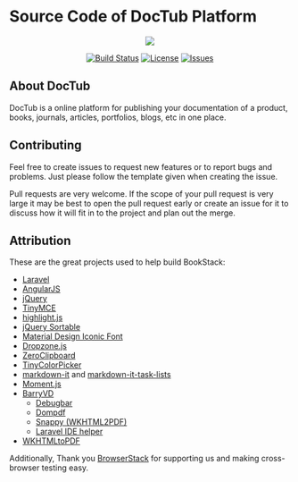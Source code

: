 # Source Code of DocTub Platform

<p align="center"><img src="https://doctub-cdn.netlify.com/logo/logo-100.png"></p>

<p align="center">
<a href="https://travis-ci.org/doctub/platform"><img src="https://travis-ci.org/laravel/platform.svg" alt="Build Status"></a>
<a href="https://packagist.org/packages/doctub/platform"><img src="https://img.shields.io/badge/license-Apache%202-blue.svg" alt="License"></a>
<a href="https://github.com/doctub/platform/issues"><img src="https://img.shields.io/github/issues/doctub/platform.svg" alt="Issues"></a>
</p>

## About DocTub

DocTub is a online platform for publishing your documentation of a product, books, journals, articles, portfolios, blogs, etc in one place.

## Contributing

Feel free to create issues to request new features or to report bugs and problems. Just please follow the template given when creating the issue.

Pull requests are very welcome. If the scope of your pull request is very large it may be best to open the pull request early or create an issue for it to discuss how it will fit in to the project and plan out the merge.

## Attribution

These are the great projects used to help build BookStack:

* [Laravel](http://laravel.com/)
* [AngularJS](https://angularjs.org/)
* [jQuery](https://jquery.com/)
* [TinyMCE](https://www.tinymce.com/)
* [highlight.js](https://highlightjs.org/)
* [jQuery Sortable](https://johnny.github.io/jquery-sortable/)
* [Material Design Iconic Font](http://zavoloklom.github.io/material-design-iconic-font/icons.html)
* [Dropzone.js](http://www.dropzonejs.com/)
* [ZeroClipboard](http://zeroclipboard.org/)
* [TinyColorPicker](http://www.dematte.at/tinyColorPicker/index.html)
* [markdown-it](https://github.com/markdown-it/markdown-it) and [markdown-it-task-lists](https://github.com/revin/markdown-it-task-lists)
* [Moment.js](http://momentjs.com/)
* [BarryVD](https://github.com/barryvdh)
    * [Debugbar](https://github.com/barryvdh/laravel-debugbar)
    * [Dompdf](https://github.com/barryvdh/laravel-dompdf)
    * [Snappy (WKHTML2PDF)](https://github.com/barryvdh/laravel-snappy)
    * [Laravel IDE helper](https://github.com/barryvdh/laravel-ide-helper)
* [WKHTMLtoPDF](http://wkhtmltopdf.org/index.html)

Additionally, Thank you [BrowserStack](https://www.browserstack.com/) for supporting us and making cross-browser testing easy.